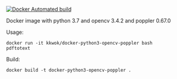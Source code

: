 [![Docker Automated build](https://img.shields.io/docker/automated/jjanzic/docker-python3-opencv.svg)](https://hub.docker.com/r/kkwok/docker-python3-opencv-poppler/builds/)

Docker image with python 3.7 and opencv 3.4.2 and poppler 0.67.0

Usage:

    docker run -it kkwok/docker-python3-opencv-poppler bash
    pdftotext


Build:

    docker build -t docker-python3-opencv-poppler .
